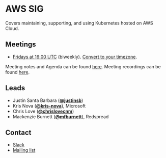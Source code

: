 <!---
This is an autogenerated file!

Please do not edit this file directly, but instead make changes to the
sigs.yaml file in the project root.

To understand how this file is generated, see generator/README.md.
-->
# AWS SIG

Covers maintaining, supporting, and using Kubernetes hosted on AWS Cloud.

## Meetings
* [Fridays at 16:00 UTC](https://zoom.us/my/k8ssigaws) (biweekly). [Convert to your timezone](http://www.thetimezoneconverter.com/?t=16:00&tz=UTC).

Meeting notes and Agenda can be found [here](https://docs.google.com/document/d/1-i0xQidlXnFEP9fXHWkBxqySkXwJnrGJP9OGyP2_P14/edit).
Meeting recordings can be found [here]().

## Leads
* Justin Santa Barbara (**[@justinsb](https://github.com/justinsb)**)
* Kris Nova (**[@kris-nova](https://github.com/kris-nova)**), Microsoft
* Chris Love (**[@chrislovecnm](https://github.com/chrislovecnm)**)
* Mackenzie Burnett (**[@mfburnett](https://github.com/mfburnett)**), Redspread

## Contact
* [Slack](https://kubernetes.slack.com/messages/sig-aws)
* [Mailing list](https://groups.google.com/forum/#!forum/kubernetes-sig-aws)

<!-- BEGIN CUSTOM CONTENT -->

<!-- END CUSTOM CONTENT -->
